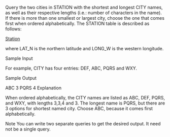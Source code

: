 Query the two cities in STATION with the shortest and longest CITY names, as well as their respective lengths (i.e.: number of characters in the name). If there is more than one smallest or largest city, choose the one that comes first when ordered alphabetically.
The STATION table is described as follows:

[Station](https://s3.amazonaws.com/hr-challenge-images/9336/1449345840-5f0a551030-Station.jpg)

where LAT_N is the northern latitude and LONG_W is the western longitude.

Sample Input

For example, CITY has four entries: DEF, ABC, PQRS and WXY.

Sample Output

ABC 3
PQRS 4
Explanation

When ordered alphabetically, the CITY names are listed as ABC, DEF, PQRS, and WXY, with lengths 3,3,4 and 3. The longest name is PQRS, but there are 3 options for shortest named city. Choose ABC, because it comes first alphabetically.

Note
You can write two separate queries to get the desired output. It need not be a single query.
